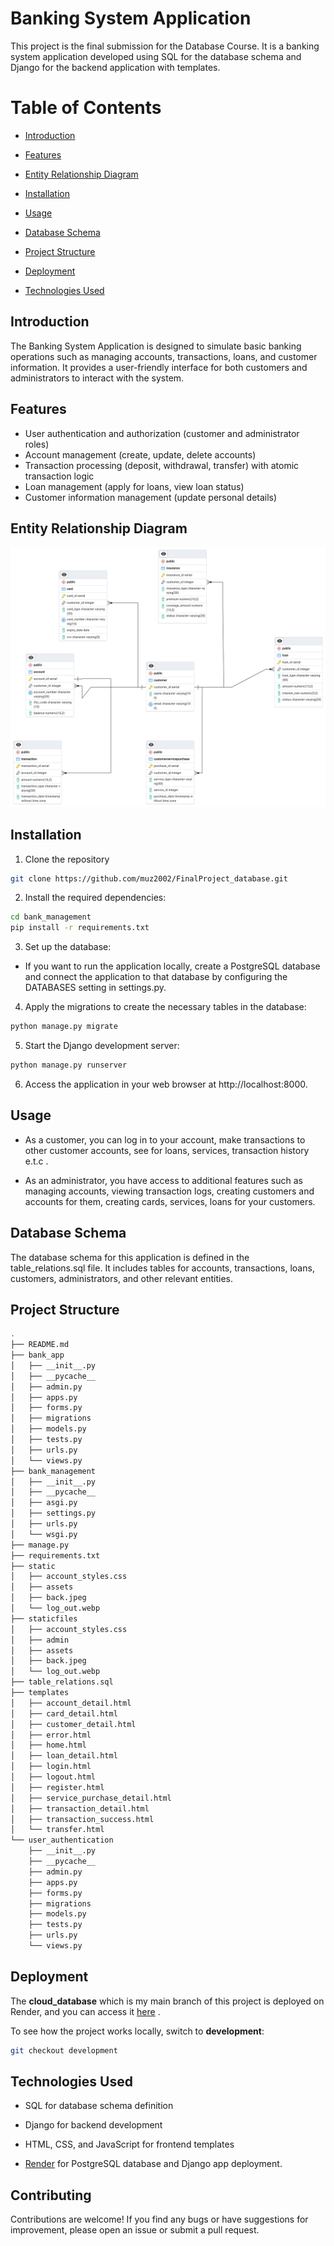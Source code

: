 # Banking System Application

This project is the final submission for the Database Course. It is a banking system application developed using SQL for the database schema and Django for the backend application with templates.

# Table of Contents

- [Introduction](#introduction)
- [Features](#features)
- [Entity Relationship Diagram](#entity-relationship-diagram)
- [Installation](#installation)

- [Usage](#usage)
- [Database Schema](#database-schema)
- [Project Structure](#project-structure)
- [Deployment](#deployment)
- [Technologies Used](#technologies-used)

## Introduction

The Banking System Application is designed to simulate basic banking operations such as managing accounts, transactions, loans, and customer information. It provides a user-friendly interface for both customers and administrators to interact with the system.

## Features

- User authentication and authorization (customer and administrator roles)
- Account management (create, update, delete accounts)
- Transaction processing (deposit, withdrawal, transfer) with atomic transaction logic
- Loan management (apply for loans, view loan status)
- Customer information management (update personal details)

## Entity Relationship Diagram

![Alt text](banking_system_db.png)

## Installation

1. Clone the repository

```bash
git clone https://github.com/muz2002/FinalProject_database.git
```

2. Install the required dependencies:

```bash
cd bank_management
pip install -r requirements.txt
```

3. Set up the database:

- If you want to run the application locally, create a PostgreSQL database and connect the application to that database by configuring the DATABASES setting in settings.py.

4. Apply the migrations to create the necessary tables in the database:

```bash
python manage.py migrate

```

5. Start the Django development server:

```bash
python manage.py runserver

```

6. Access the application in your web browser at http://localhost:8000.

## Usage

- As a customer, you can log in to your account, make transactions to other customer accounts, see for loans, services, transaction history e.t.c .

- As an administrator, you have access to additional features such as managing accounts, viewing transaction logs, creating customers and accounts for them, creating cards, services, loans for your customers.

## Database Schema

The database schema for this application is defined in the table_relations.sql file. It includes tables for accounts, transactions, loans, customers, administrators, and other relevant entities.

## Project Structure

```bash
.
├── README.md
├── bank_app
│   ├── __init__.py
│   ├── __pycache__
│   ├── admin.py
│   ├── apps.py
│   ├── forms.py
│   ├── migrations
│   ├── models.py
│   ├── tests.py
│   ├── urls.py
│   └── views.py
├── bank_management
│   ├── __init__.py
│   ├── __pycache__
│   ├── asgi.py
│   ├── settings.py
│   ├── urls.py
│   └── wsgi.py
├── manage.py
├── requirements.txt
├── static
│   ├── account_styles.css
│   ├── assets
│   ├── back.jpeg
│   └── log_out.webp
├── staticfiles
│   ├── account_styles.css
│   ├── admin
│   ├── assets
│   ├── back.jpeg
│   └── log_out.webp
├── table_relations.sql
├── templates
│   ├── account_detail.html
│   ├── card_detail.html
│   ├── customer_detail.html
│   ├── error.html
│   ├── home.html
│   ├── loan_detail.html
│   ├── login.html
│   ├── logout.html
│   ├── register.html
│   ├── service_purchase_detail.html
│   ├── transaction_detail.html
│   ├── transaction_success.html
│   └── transfer.html
└── user_authentication
    ├── __init__.py
    ├── __pycache__
    ├── admin.py
    ├── apps.py
    ├── forms.py
    ├── migrations
    ├── models.py
    ├── tests.py
    ├── urls.py
    └── views.py
```

## Deployment

The <b>cloud_database</b> which is my main branch of this project is deployed on Render, and you can access it [here](https://banking-system-7g5i.onrender.com) .

To see how the project works locally, switch to <b>development</b>:

```bash
git checkout development
```

## Technologies Used

- SQL for database schema definition
- Django for backend development

- HTML, CSS, and JavaScript for frontend templates
- [Render](https://render.com/) for PostgreSQL database and Django app deployment.

## Contributing

Contributions are welcome! If you find any bugs or have suggestions for improvement, please open an issue or submit a pull request.

